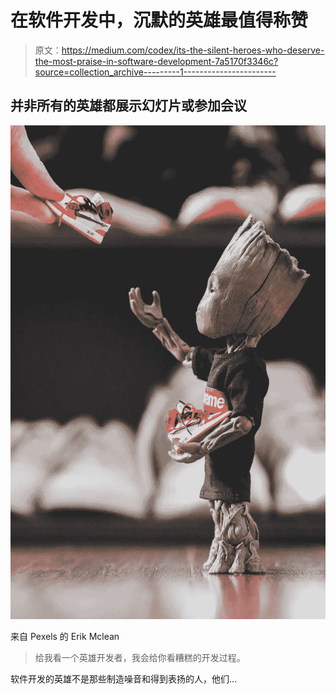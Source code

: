 # 在软件开发中，沉默的英雄最值得称赞

> 原文：<https://medium.com/codex/its-the-silent-heroes-who-deserve-the-most-praise-in-software-development-7a5170f3346c?source=collection_archive---------1----------------------->

## 并非所有的英雄都展示幻灯片或参加会议

![](img/b7ae0774ecb52c95c522feb96dcc9450.png)

来自 Pexels 的 Erik Mclean

> 给我看一个英雄开发者，我会给你看糟糕的开发过程。

软件开发的英雄不是那些制造噪音和得到表扬的人，他们…
